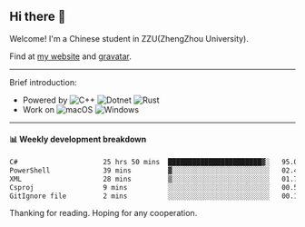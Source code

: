 ## Hi there 👋

Welcome!
I'm a Chinese student in ZZU(ZhengZhou University).

Find at [my website](https://www.kawayi.moe) and [gravatar](https://gravatar.com/moegodot).

------

Brief introduction:
+ Powered by ![C++](https://img.shields.io/badge/C%2B%2B-white?style=for-the-badge&logo=cplusplus&logoColor=%2300599C&logoSize=auto)
![Dotnet](https://img.shields.io/badge/--%3EC%23-white?style=for-the-badge&logo=dotnet&logoColor=%23512BD4&logoSize=auto)
![Rust](https://img.shields.io/badge/Rust-white?style=for-the-badge&logo=rust&logoColor=%23000000&logoSize=auto)
+ Work on ![macOS](https://img.shields.io/badge/macOS-white?style=for-the-badge&logo=apple&logoColor=%23000000&logoSize=auto)
![Windows](https://img.shields.io/badge/windows-white?style=for-the-badge&logo=gitforwindows&logoColor=%2380B3FF&logoSize=auto)

------

#### 📊 Weekly development breakdown
<!--START_SECTION:waka-->

```txt
C#                     25 hrs 50 mins  ███████████████████████▓░   95.04 %
PowerShell             39 mins         ▓░░░░░░░░░░░░░░░░░░░░░░░░   02.42 %
XML                    28 mins         ▒░░░░░░░░░░░░░░░░░░░░░░░░   01.74 %
Csproj                 9 mins          ░░░░░░░░░░░░░░░░░░░░░░░░░   00.56 %
GitIgnore file         2 mins          ░░░░░░░░░░░░░░░░░░░░░░░░░   00.17 %
```

<!--END_SECTION:waka-->

Thanking for reading. Hoping for any cooperation.
